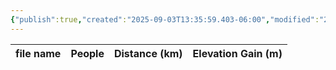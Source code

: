 ```yaml
---
{"publish":true,"created":"2025-09-03T13:35:59.403-06:00","modified":"2025-09-03T14:54:36.250-06:00","published":"2025-09-03T14:54:36.250-06:00","tags":["route"],"cssclasses":"","elevation":null,"region":"Banff","location":"51.2290043, -115.5629368","DWYT":null,"Kane":"Moderate","completed":true}
---
```



| file name | People | Distance (km) | Elevation Gain (m) |
| --------- | ------ | ------------- | ------------------ |